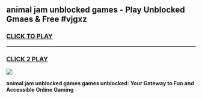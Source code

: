 
## animal jam unblocked games - Play Unblocked Gmaes & Free #vjgxz
<h3>
<a href="https://premium.freeplayer.one?title=animal_jam_unblocked_games&ref=01M">CLICK TO PLAY</a></h3>
<hr>

<h3>
<a href="https://premium.freeplayer.one?title=animal_jam_unblocked_games&ref=01M">CLICK 2 PLAY</a>
  
</h3>

<a href="https://premium.freeplayer.one?title=animal_jam_unblocked_games&ref=01M"><img src="https://clearcache.store/games.png"></a>


**animal jam unblocked games games unblocked: Your Gateway to Fun and Accessible Online Gaming**
